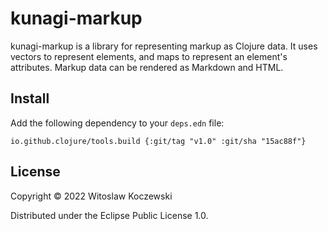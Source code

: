 # kunagi-markup

kunagi-markup is a library for representing markup as Clojure data.
It uses vectors to represent elements, and maps to represent an element's attributes.
Markup data can be rendered as Markdown and HTML.

## Install

Add the following dependency to your `deps.edn` file:

    io.github.clojure/tools.build {:git/tag "v1.0" :git/sha "15ac88f"}

## License

Copyright © 2022 Witoslaw Koczewski

Distributed under the Eclipse Public License 1.0.
